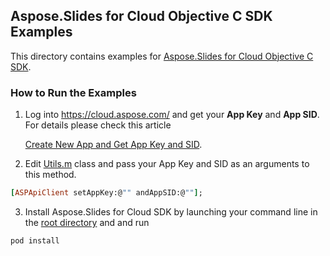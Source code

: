 ## Aspose.Slides for Cloud Objective C SDK Examples
This directory contains examples for [Aspose.Slides for Cloud Objective C SDK](https://github.com/aspose-slides/Aspose.Slides-for-Cloud/tree/master/SDKs/Aspose.Slides-Cloud-SDK-for-ObjectiveC).

### How to Run the Examples
1. Log into https://cloud.aspose.com/ and get your **App Key** and **App SID**. For details please check this article

   [Create New App and Get App Key and SID](https://docs.aspose.com/display/totalcloud/Create+New+App+and+Get+App+Key+and+SID).

2. Edit [Utils.m](https://github.com/aspose-slides/Aspose.Slides-for-Cloud/blob/master/Examples/Objective%20C/Aspose.Slides/Aspose.Slides/Utils.m) class and pass your App Key and SID as an arguments to this method.
```ruby
[ASPApiClient setAppKey:@"" andAppSID:@""];
```
3. Install Aspose.Slides for Cloud SDK by launching your command line in the [root directory](https://github.com/aspose-slides/Aspose.Slides-for-Cloud/tree/master/Examples/Objective%20C/Aspose.Slides) and and run 
```ruby
pod install
```
